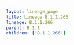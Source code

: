 ```yaml
---
layout: lineage_page
title: Lineage B.1.1.266
lineage: B.1.1.266
parent: B.1.1
children: ['B.1.1.266']
---
```

